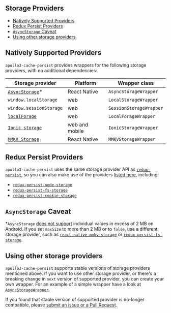 ## Storage Providers

- [Natively Supported Providers](#natively-supported-providers)
- [Redux Persist Providers](#redux-persist-providers)
- [`AsyncStorage` Caveat](#asyncstorage-caveat)
- [Using other storage providers](#using-other-storage-providers)

## Natively Supported Providers

`apollo3-cache-persist` provides wrappers for the following storage providers, with no additional dependencies:

| Storage provider                                                                | Platform       | Wrapper class           |
| ------------------------------------------------------------------------------- | -------------- | ----------------------- |
| [`AsyncStorage`](https://github.com/react-native-async-storage/async-storage)\* | React Native   | `AsyncStorageWrapper`   |
| `window.localStorage`                                                           | web            | `LocalStorageWrapper`   |
| `window.sessionStorage`                                                         | web            | `SessionStorageWrapper` |
| [`localForage`](https://github.com/localForage/localForage)                     | web            | `LocalForageWrapper`    |
| [`Ionic storage`](https://ionicframework.com/docs/building/storage)             | web and mobile | `IonicStorageWrapper`   |
| [`MMKV Storage`](https://github.com/ammarahm-ed/react-native-mmkv-storage)      | React Native   | `MMKVStorageWrapper`    |


## Redux Persist Providers
`apollo3-cache-persist` uses the same storage provider API as
[`redux-persist`](https://github.com/rt2zz/redux-persist), so you can also make
use of the providers
[listed here](https://github.com/rt2zz/redux-persist#storage-engines),
including:

- [`redux-persist-node-storage`](https://github.com/pellejacobs/redux-persist-node-storage)
- [`redux-persist-fs-storage`](https://github.com/leethree/redux-persist-fs-storage)
- [`redux-persist-cookie-storage`](https://github.com/abersager/redux-persist-cookie-storage)


## `AsyncStorage` Caveat
\*`AsyncStorage`
[does not support](https://github.com/facebook/react-native/issues/12529#issuecomment-345326643)
individual values in excess of 2 MB on Android. If you set `maxSize` to more than 2 MB or to `false`,
use a different storage provider, such as
[`react-native-mmkv-storage`](https://github.com/ammarahm-ed/react-native-mmkv-storage) or
[`redux-persist-fs-storage`](https://github.com/leethree/redux-persist-fs-storage).

## Using other storage providers

`apollo3-cache-persist` supports stable versions of storage providers mentioned above.
If you want to use other storage provider, or there's a breaking change in `next` version of supported provider,
you can create your own wrapper. For an example of a simple wrapper have a look at [`AsyncStorageWrapper`](./src/storageWrappers/AsyncStorageWrapper.ts).

If you found that stable version of supported provider is no-longer compatible, please [submit an issue or a Pull Request](https://github.com/apollographql/apollo-cache-persist/blob/master/CONTRIBUTING.md#issues).
